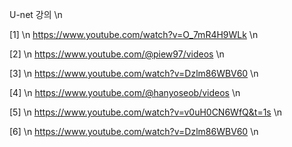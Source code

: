 U-net 강의 \n

[1] \n
https://www.youtube.com/watch?v=O_7mR4H9WLk \n

[2] \n
https://www.youtube.com/@piew97/videos \n

[3] \n
https://www.youtube.com/watch?v=Dzlm86WBV60 \n

[4] \n
https://www.youtube.com/@hanyoseob/videos \n

[5] \n
https://www.youtube.com/watch?v=v0uH0CN6WfQ&t=1s \n

[6] \n
https://www.youtube.com/watch?v=Dzlm86WBV60 \n
